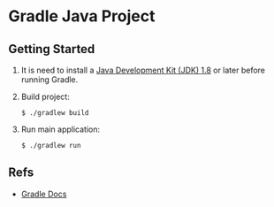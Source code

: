 # Gradle Java Project

## Getting Started
1. It is need to install a [Java Development Kit (JDK) 1.8](https://www.oracle.com/technetwork/java/javase/downloads/jdk8-downloads-2133151.html) or later before running Gradle.
1. Build project:
    ```
    $ ./gradlew build
    ```
    
1. Run main application:  
    ```
    $ ./gradlew run
    ```

## Refs
- [Gradle Docs](https://docs.gradle.org/current/userguide/userguide.html)